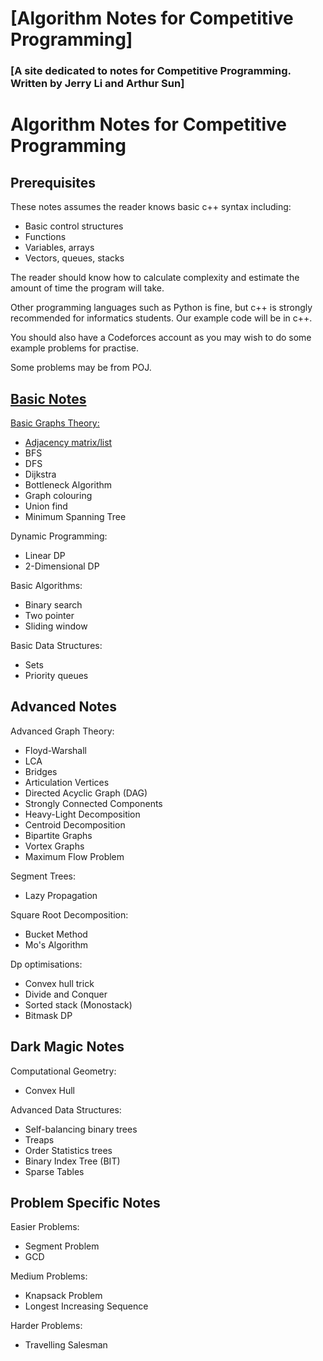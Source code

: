 # [Algorithm Notes for Competitive Programming]
### [A site dedicated to notes for Competitive Programming. Written by Jerry Li and Arthur Sun]
# Algorithm Notes for Competitive Programming
## Prerequisites
These notes assumes the reader knows basic c++ syntax including:
- Basic control structures
- Functions
- Variables, arrays
- Vectors, queues, stacks

The reader should know how to calculate complexity and estimate the amount of time the program will take.

Other programming languages such as Python is fine, but c++ is strongly recommended for informatics students. Our example code will be in c++.

You should also have a Codeforces account as you may wish to do some example problems for practise.

Some problems may be from POJ.

## [Basic Notes](/Basic_Notes/)
[Basic Graphs Theory:](/Basic_Notes/Basic_Graph_Theory/)
- [Adjacency matrix/list](/Basic_Notes/Basic_Graph_Theory/Adjacency_Matrix_List)
- BFS
- DFS
- Dijkstra
- Bottleneck Algorithm
- Graph colouring
- Union find
- Minimum Spanning Tree

Dynamic Programming:
- Linear DP
- 2-Dimensional DP

Basic Algorithms:
- Binary search
- Two pointer
- Sliding window

Basic Data Structures:
- Sets
- Priority queues

## Advanced Notes
Advanced Graph Theory:
- Floyd-Warshall
- LCA
- Bridges
- Articulation Vertices
- Directed Acyclic Graph (DAG)
- Strongly Connected Components
- Heavy-Light Decomposition
- Centroid Decomposition
- Bipartite Graphs
- Vortex Graphs
- Maximum Flow Problem

Segment Trees:
- Lazy Propagation

Square Root Decomposition:
- Bucket Method
- Mo's Algorithm

Dp optimisations:
- Convex hull trick
- Divide and Conquer
- Sorted stack (Monostack)
- Bitmask DP

## Dark Magic Notes

Computational Geometry:
- Convex Hull

Advanced Data Structures:
- Self-balancing binary trees
- Treaps
- Order Statistics trees
- Binary Index Tree (BIT)
- Sparse Tables

## Problem Specific Notes

Easier Problems:
- Segment Problem
- GCD

Medium Problems:
- Knapsack Problem
- Longest Increasing Sequence

Harder Problems:
- Travelling Salesman
